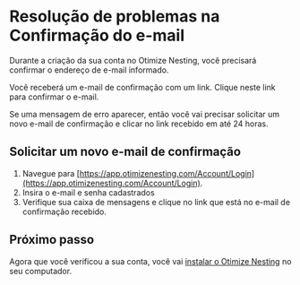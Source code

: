 # Resolução de problemas na Confirmação do e-mail

Durante a criação da sua conta no Otimize Nesting, você precisará confirmar o endereço de e-mail informado.

Você receberá um e-mail de confirmação com um link. Clique neste link para confirmar o e-mail.

Se uma mensagem de erro aparecer, então você vai precisar solicitar um novo e-mail de confirmação e clicar no link recebido em até 24 horas.

## Solicitar um novo e-mail de confirmação

1. Navegue para [https://app.otimizenesting.com/Account/Login](https://app.otimizenesting.com/Account/Login).
2. Insira o e-mail e senha cadastrados
3. Verifique sua caixa de mensagens e clique no link que está no e-mail de confirmação recebido.

## Próximo passo

Agora que você verificou a sua conta, você vai [instalar o Otimize Nesting](instalar-otimize-nesting.md) no seu computador.
